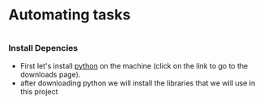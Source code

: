 <h1> Automating tasks <h1>

### Install Depencies

- First let's install [python](https://www.python.org/downloads/) on the machine (click on the link to go to the downloads page).
- after downloading python we will install the libraries that we will use in this project
